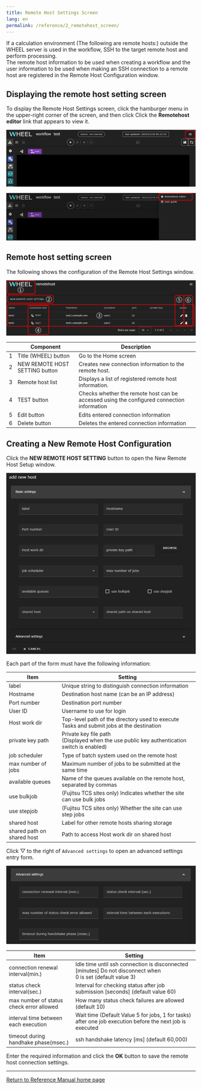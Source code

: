```yaml
---
title: Remote Host Settings Screen
lang: en
permalink: /reference/2_remotehost_screen/
---
```

If a calculation environment (The following are remote hosts:) outside the WHEEL server is used in the workflow, SSH to the target remote host and perform processing.  
The remote host information to be used when creating a workflow and the user information to be used when making an SSH connection to a remote host are registered in the Remote Host Configuration window.

## Displaying the remote host setting screen
To display the Remote Host Settings screen, click the hamburger menu in the upper-right corner of the screen, and then click
Click the __Remotehost editor__ link that appears to view it.

![img](./img/hanberger.png "hanberger.png")

![img](./img/drawer.png "drawer.png")


## Remote host setting screen
The following shows the configuration of the Remote Host Settings window.

![img](./img/remotehost.png "remotehost")

|| Component | Description |
|----------|----------|---------------------------------|
|1| Title (WHEEL) button         | Go to the Home screen                                              |
|2|NEW REMOTE HOST SETTING button | Creates new connection information to the remote host.                          |
|3| Remote host list           | Displays a list of registered remote host information.                      |
|4|TEST button                    | Checks whether the remote host can be accessed using the configured connection information |
|5| Edit button                    | Edits entered connection information                                        |
|6| Delete button                    | Deletes the entered connection information                                        |

## Creating a New Remote Host Configuration
Click the __NEW REMOTE HOST SETTING__ button to open the New Remote Host Setup window.

![img](./img/new_remotehost.png "new_remotehost")

Each part of the form must have the following information:

| Item | Setting |
|----------|---------------------------------|
|label| Unique string to distinguish connection information |
|Hostname| Destination host name (can be an IP address) |
|Port number| Destination port number|
|User ID|Username to use for login |
|Host work dir| Top-level path of the directory used to execute Tasks and submit jobs at the destination |
|private key path| Private key file path <br/> (Displayed when the use public key authentication switch is enabled) |
|job scheduler| Type of batch system used on the remote host |
|max number of jobs| Maximum number of jobs to be submitted at the same time |
|available queues| Name of the queues available on the remote host, separated by commas |
|use bulkjob| (Fujitsu TCS sites only) Indicates whether the site can use bulk jobs |
|use stepjob| (Fujitsu TCS sites only) Whether the site can use step jobs |
|shared host| Label for other remote hosts sharing storage |
|shared path on shared host| Path to access Host work dir on shared host|

Click ▽ to the right of `Advanced settings` to open an advanced settings entry form.

![img](./img/new_remotehost_advance.png "new_remotehost_advance")

| Item | Setting |
|----------|---------------------------------|
| connection renewal interval(min.) | Idle time until ssh connection is disconnected [minutes] Do not disconnect when <br> 0 is set (default value 3) |
| status check interval(sec.) | Interval for checking status after job submission [seconds] (default value 60) |
| max number of status check error allowed | How many status check failures are allowed (default 10) |
| interval time between each execution | Wait time (Default Value 5 for jobs, 1 for tasks) after one job execution before the next job is executed |
| timeout during handhake phase(msec.) | ssh handshake latency [ms] (default 60,000) |

Enter the required information and click the __OK__ button to save the remote host connection settings.


--------
[Return to Reference Manual home page]({{site.baseurl}}/reference/)
